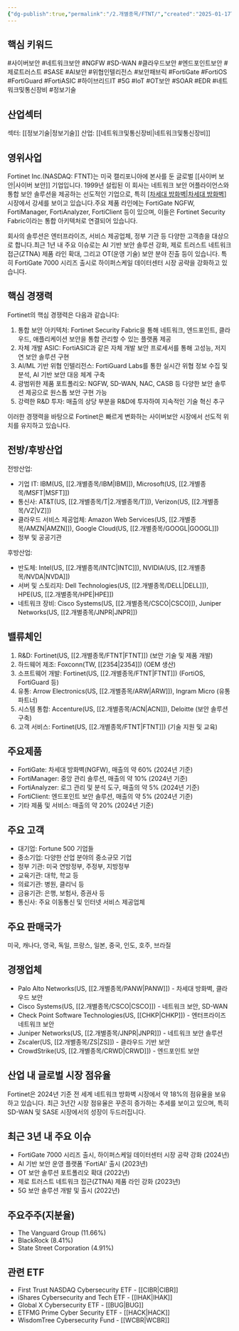 ```yaml
---
{"dg-publish":true,"permalink":"/2.개별종목/FTNT/","created":"2025-01-17T06:52:18.646+09:00","updated":"2025-06-03T20:05:59.127+09:00"}
---
```


## 핵심 키워드

#사이버보안 #네트워크보안 #NGFW #SD-WAN #클라우드보안 #엔드포인트보안 #제로트러스트 #SASE #AI보안 #위협인텔리전스 #보안패브릭 #FortiGate #FortiOS #FortiGuard #FortiASIC #하이브리드IT #5G #IoT #OT보안 #SOAR #EDR #네트워크및통신장비 #정보기술 

## 산업섹터

섹터: [[정보기술\|정보기술]]
산업: [[네트워크및통신장비\|네트워크및통신장비]]

## 영위사업

Fortinet Inc.(NASDAQ: FTNT)는 미국 캘리포니아에 본사를 둔 글로벌 [[사이버 보안\|사이버 보안]] 기업입니다. 1999년 설립된 이 회사는 네트워크 보안 어플라이언스와 통합 보안 솔루션을 제공하는 선도적인 기업으로, 특히 [[차세대 방화벽\|차세대 방화벽]]([[NGFW\|NGFW]]) 시장에서 강세를 보이고 있습니다.주요 제품 라인에는 FortiGate NGFW, FortiManager, FortiAnalyzer, FortiClient 등이 있으며, 이들은 Fortinet Security Fabric이라는 통합 아키텍처로 연결되어 있습니다. 

회사의 솔루션은 엔터프라이즈, 서비스 제공업체, 정부 기관 등 다양한 고객층을 대상으로 합니다.최근 1년 내 주요 이슈로는 AI 기반 보안 솔루션 강화, 제로 트러스트 네트워크 접근(ZTNA) 제품 라인 확대, 그리고 OT(운영 기술) 보안 분야 진출 등이 있습니다. 특히 FortiGate 7000 시리즈 출시로 하이퍼스케일 데이터센터 시장 공략을 강화하고 있습니다.

## 핵심 경쟁력

Fortinet의 핵심 경쟁력은 다음과 같습니다:

1. 통합 보안 아키텍처: Fortinet Security Fabric을 통해 네트워크, 엔드포인트, 클라우드, 애플리케이션 보안을 통합 관리할 수 있는 플랫폼 제공
2. 자체 개발 ASIC: FortiASIC과 같은 자체 개발 보안 프로세서를 통해 고성능, 저지연 보안 솔루션 구현
3. AI/ML 기반 위협 인텔리전스: FortiGuard Labs를 통한 실시간 위협 정보 수집 및 분석, AI 기반 보안 대응 체계 구축
4. 광범위한 제품 포트폴리오: NGFW, SD-WAN, NAC, CASB 등 다양한 보안 솔루션 제공으로 원스톱 보안 구현 가능
5. 강력한 R&D 투자: 매출의 상당 부분을 R&D에 투자하여 지속적인 기술 혁신 추구

이러한 경쟁력을 바탕으로 Fortinet은 빠르게 변화하는 사이버보안 시장에서 선도적 위치를 유지하고 있습니다.

## 전방/후방산업

전방산업:

- 기업 IT: IBM(US, [[2.개별종목/IBM\|IBM]]), Microsoft(US, [[2.개별종목/MSFT\|MSFT]])
- 통신사: AT&T(US, [[2.개별종목/T\|2.개별종목/T]]), Verizon(US, [[2.개별종목/VZ\|VZ]])
- 클라우드 서비스 제공업체: Amazon Web Services(US, [[2.개별종목/AMZN\|AMZN]]), Google Cloud(US, [[2.개별종목/GOOGL\|GOOGL]])
- 정부 및 공공기관

후방산업:

- 반도체: Intel(US, [[2.개별종목/INTC\|INTC]]), NVIDIA(US, [[2.개별종목/NVDA\|NVDA]])
- 서버 및 스토리지: Dell Technologies(US, [[2.개별종목/DELL\|DELL]]), HPE(US, [[2.개별종목/HPE\|HPE]])
- 네트워크 장비: Cisco Systems(US, [[2.개별종목/CSCO\|CSCO]]), Juniper Networks(US, [[2.개별종목/JNPR\|JNPR]])

## 밸류체인

1. R&D: Fortinet(US, [[2.개별종목/FTNT\|FTNT]]) (보안 기술 및 제품 개발)
2. 하드웨어 제조: Foxconn(TW, [[2354\|2354]]) (OEM 생산)
3. 소프트웨어 개발: Fortinet(US, [[2.개별종목/FTNT\|FTNT]]) (FortiOS, FortiGuard 등)
4. 유통: Arrow Electronics(US, [[2.개별종목/ARW\|ARW]]), Ingram Micro (유통 파트너)
5. 시스템 통합: Accenture(US, [[2.개별종목/ACN\|ACN]]), Deloitte (보안 솔루션 구축)
6. 고객 서비스: Fortinet(US, [[2.개별종목/FTNT\|FTNT]]) (기술 지원 및 교육)

## 주요제품

- FortiGate: 차세대 방화벽(NGFW), 매출의 약 60% (2024년 기준)
- FortiManager: 중앙 관리 솔루션, 매출의 약 10% (2024년 기준)
- FortiAnalyzer: 로그 관리 및 분석 도구, 매출의 약 5% (2024년 기준)
- FortiClient: 엔드포인트 보안 솔루션, 매출의 약 5% (2024년 기준)
- 기타 제품 및 서비스: 매출의 약 20% (2024년 기준)

## 주요 고객

- 대기업: Fortune 500 기업들
- 중소기업: 다양한 산업 분야의 중소규모 기업
- 정부 기관: 미국 연방정부, 주정부, 지방정부
- 교육기관: 대학, 학교 등
- 의료기관: 병원, 클리닉 등
- 금융기관: 은행, 보험사, 증권사 등
- 통신사: 주요 이동통신 및 인터넷 서비스 제공업체

## 주요 판매국가

미국, 캐나다, 영국, 독일, 프랑스, 일본, 중국, 인도, 호주, 브라질

## 경쟁업체

- Palo Alto Networks(US, [[2.개별종목/PANW\|PANW]]) - 차세대 방화벽, 클라우드 보안
- Cisco Systems(US, [[2.개별종목/CSCO\|CSCO]]) - 네트워크 보안, SD-WAN
- Check Point Software Technologies(US, [[CHKP\|CHKP]]) - 엔터프라이즈 네트워크 보안
- Juniper Networks(US, [[2.개별종목/JNPR\|JNPR]]) - 네트워크 보안 솔루션
- Zscaler(US, [[2.개별종목/ZS\|ZS]]) - 클라우드 기반 보안
- CrowdStrike(US, [[2.개별종목/CRWD\|CRWD]]) - 엔드포인트 보안

## 산업 내 글로벌 시장 점유율

Fortinet은 2024년 기준 전 세계 네트워크 방화벽 시장에서 약 18%의 점유율을 보유하고 있습니다. 최근 3년간 시장 점유율은 꾸준히 증가하는 추세를 보이고 있으며, 특히 SD-WAN 및 SASE 시장에서의 성장이 두드러집니다.

## 최근 3년 내 주요 이슈

- FortiGate 7000 시리즈 출시, 하이퍼스케일 데이터센터 시장 공략 강화 (2024년)
- AI 기반 보안 운영 플랫폼 'FortiAI' 출시 (2023년)
- OT 보안 솔루션 포트폴리오 확대 (2022년)
- 제로 트러스트 네트워크 접근(ZTNA) 제품 라인 강화 (2023년)
- 5G 보안 솔루션 개발 및 출시 (2022년)

## 주요주주(지분율)

- The Vanguard Group (11.66%)
- BlackRock (8.41%)
- State Street Corporation (4.91%)

## 관련 ETF

- First Trust NASDAQ Cybersecurity ETF - [[CIBR\|CIBR]]
- iShares Cybersecurity and Tech ETF - [[IHAK\|IHAK]]
- Global X Cybersecurity ETF - [[BUG\|BUG]]
- ETFMG Prime Cyber Security ETF - [[HACK\|HACK]]
- WisdomTree Cybersecurity Fund - [[WCBR\|WCBR]]